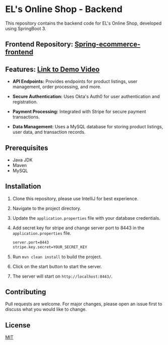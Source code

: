 # EL's Online Shop - Backend

This repository contains the backend code for EL's Online Shop, developed using SpringBoot 3.

## Frontend Repository: [Spring-ecommerce-frontend](https://github.com/Zicheng-Li/Angular-ecommerce-frontend)

## Features: [Link to Demo Video](https://youtu.be/q0_N9ydf67c)

- **API Endpoints:** Provides endpoints for product listings, user management, order processing, and more.
  
- **Secure Authentication:** Uses Okta's Auth0 for user authentication and registration.
  
- **Payment Processing:** Integrated with Stripe for secure payment transactions.
  
- **Data Management:** Uses a MySQL database for storing product listings, user data, and transaction records.

## Prerequisites

- Java JDK
- Maven
- MySQL

## Installation

1. Clone this repository, please use IntelliJ for best experience.
2. Navigate to the project directory.
3. Update the `application.properties` file with your database credentials.
4. Add secret key for stripe and change server port to 8443 in the `application.properties` file.

    ```bash
    server.port=8443
    stripe.key.secret=YOUR_SECRET_KEY
    ```
5. Run `mvn clean install` to build the project.
6. Click on the start button to start the server.
7. The server will start on `http://localhost:8443/`.

## Contributing

Pull requests are welcome. For major changes, please open an issue first to discuss what you would like to change.

## License

[MIT](https://choosealicense.com/licenses/mit/)
